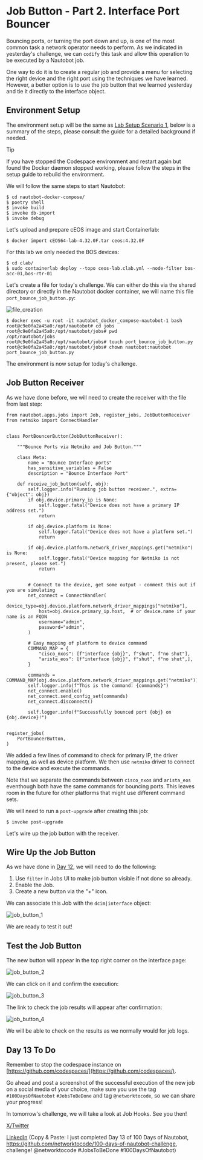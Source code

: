# Job Button - Part 2. Interface Port Bouncer

Bouncing ports, or turning the port down and up, is one of the most common task a network operator needs to perform. As we indicated in yesterday's challenge, we can `codify` this task and allow this operation to be executed by a Nautobot job. 

One way to do it is to create a regular job and provide a menu for selecting the right device and the right port using the techniques we have learned. However, a better option is to use the job button that we learned yesterday and tie it directly to the interface object. 

## Environment Setup

The environment setup will be the same as [Lab Setup Scenario 1](../Lab_Setup/scenario_1_setup/README.md), below is a summary of the steps, please consult the guide for a detailed background if needed. 

> [!TIP]
> If you have stopped the Codespace environment and restart again but found the Docker daemon stopped working, please follow the steps in the setup guide to rebuild the environment. 

We will follow the same steps to start Nautobot: 

```
$ cd nautobot-docker-compose/
$ poetry shell
$ invoke build
$ invoke db-import
$ invoke debug
```

Let's upload and prepare cEOS image and start Containerlab: 

```
$ docker import cEOS64-lab-4.32.0F.tar ceos:4.32.0F
```

For this lab we only needed the BOS devices: 

```
$ cd clab/
$ sudo containerlab deploy --topo ceos-lab.clab.yml --node-filter bos-acc-01,bos-rtr-01
```

Let's create a file for today's challenge. We can either do this via the shared directory or directly in the Nautobot docker container, we will name this file `port_bounce_job_button.py`: 

![file_creation](images/file_creation.png)

```
$ docker exec -u root -it nautobot_docker_compose-nautobot-1 bash
root@c9e0fa2a45a0:/opt/nautobot# cd jobs
root@c9e0fa2a45a0:/opt/nautobot/jobs# pwd
/opt/nautobot/jobs
root@c9e0fa2a45a0:/opt/nautobot/jobs# touch port_bounce_job_button.py
root@c9e0fa2a45a0:/opt/nautobot/jobs# chown nautobot:nautobot port_bounce_job_button.py
```

The environment is now setup for today's challenge.  

## Job Button Receiver

As we have done before, we will need to create the receiver with the file from last step: 

```
from nautobot.apps.jobs import Job, register_jobs, JobButtonReceiver
from netmiko import ConnectHandler


class PortBouncerButton(JobButtonReceiver):

    """Bounce Ports via Netmiko and Job Button."""
   
    class Meta:
        name = "Bounce Interface ports"
        has_sensitive_variables = False
        description = "Bounce Interface Port"

    def receive_job_button(self, obj):
        self.logger.info("Running job button receiver.", extra={"object": obj})
        if obj.device.primary_ip is None:
            self.logger.fatal("Device does not have a primary IP address set.")
            return

        if obj.device.platform is None:
            self.logger.fatal("Device does not have a platform set.")
            return

        if obj.device.platform.network_driver_mappings.get("netmiko") is None:
            self.logger.fatal("Device mapping for Netmiko is not present, please set.")
            return

        
        # Connect to the device, get some output - comment this out if you are simulating
        net_connect = ConnectHandler(
            device_type=obj.device.platform.network_driver_mappings["netmiko"],
            host=obj.device.primary_ip.host,  # or device.name if your name is an FQDN
            username="admin",
            password="admin",
        )

        # Easy mapping of platform to device command
        COMMAND_MAP = {
            "cisco_nxos": [f"interface {obj}", f"shut", f"no shut"],
            "arista_eos": [f"interface {obj}", f"shut", f"no shut",],
        }

        commands = COMMAND_MAP[obj.device.platform.network_driver_mappings.get("netmiko")]
        self.logger.info(f"This is the command: {commands}")
        net_connect.enable()
        net_connect.send_config_set(commands)
        net_connect.disconnect()

        self.logger.info(f"Successfully bounced port {obj} on {obj.device}!")
 

register_jobs(
    PortBouncerButton,
)
```

We added a few lines of command to check for primary IP, the driver mapping, as well as device platform. We then use `netmiko` driver to connect to the device and execute the commands. 

Note that we separate the commands between `cisco_nxos` and `arista_eos` eventhough both have the same commands for bouncing ports. This leaves room in the future for other platforms that might use different command sets. 

We will need to run a `post-upgrade` after creating this job: 

```
$ invoke post-upgrade
```

Let's wire up the job button with the receiver. 

## Wire Up the Job Button

As we have done in [Day 12](../Day012_Job_Button/README.md), we will need to do the following: 

1. Use `filter` in Jobs UI to make job button visible if not done so already. 
2. Enable the Job. 
3. Create a new button via the "+" icon. 

We can associate this Job with the `dcim|interface` object: 

![job_button_1](images/job_button_1.png)

We are ready to test it out! 

## Test the Job Button

The new button will appear in the top right corner on the interface page: 

![job_button_2](images/job_button_2.png)

We can click on it and confirm the execution: 

![job_button_3](images/job_button_3.png)

The link to check the job results will appear after confirmation: 

![job_button_4](images/job_button_4.png)

We will be able to check on the results as we normally would for job logs. 

## Day 13 To Do

Remember to stop the codespace instance on [https://github.com/codespaces/](https://github.com/codespaces/). 

Go ahead and post a screenshot of the successful execution of the new job on a social media of your choice, make sure you use the tag `#100DaysOfNautobot` `#JobsToBeDone` and tag `@networktocode`, so we can share your progress! 

In tomorrow's challenge, we will take a look at Job Hooks. See you then! 

[X/Twitter](<https://twitter.com/intent/tweet?url=https://github.com/networktocode/100-days-of-nautobot-challenge&text=I+jst+completed+Day+13+of+the+100+days+of+nautobot+challenge+!&hashtags=100DaysOfNautobot,JobsToBeDone>)

[LinkedIn](https://www.linkedin.com/) (Copy & Paste: I just completed Day 13 of 100 Days of Nautobot, https://github.com/networktocode/100-days-of-nautobot-challenge, challenge! @networktocode #JobsToBeDone #100DaysOfNautobot)

